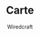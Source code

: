 ---
title: "Carte"
github: https://github.com/Wiredcraft/carte
demo: http://wiredcraft.github.io/carte/
author: Wiredcraft
ssg:
  - Jekyll
cms:
  - No Cms
---